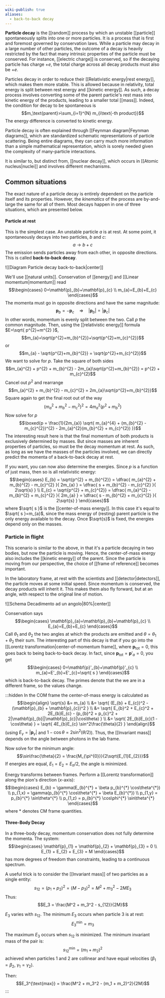 ```yaml
---
wiki-publish: true
aliases:
  - back-to-back decay
---
```

**Particle decay** is the [[random]] process by which an unstable [[particle]] spontaneously splits into one or more particles. It is a process that is first and foremost governed by conservation laws. While a particle may decay in a large number of other particles, the outcome of a decay is heavily restricted by the fact that many intrinsic properties of the particle must be conserved. For instance, [[electric charge]] is conserved, so if the decaying particle has charge $+e$, the total charge across all decay products must also be $+e$.

Particles decay in order to reduce their [[Relativistic energy|rest energy]], which makes them more stable. This is allowed because in relativity, total energy is split between rest energy and [[kinetic energy]]. As such, a decay process involves converting some of the parent particle's rest mass into kinetic energy of the products, leading to a smaller total [[mass]]. Indeed, the condition for decay to be spontaneous is
$$m_\text{parent}>\sum_{i=1}^{N} m_{i\text{-th product}}$$
The energy difference is converted to kinetic energy.

Particle decay is often explained through [[Feynman diagram|Feynman diagrams]], which are standardized schematic representations of particle scattering. Being entire diagrams, they can carry much more information than a simple mathematical representation, which is sorely needed given the complexity of many-particle interactions.

It is similar to, but distinct from, [[nuclear decay]], which occurs in [[Atomic nucleus|nuclei]] and involves different mechanisms.
## Common situations
The exact nature of a particle decay is entirely dependent on the particle itself and its properties. However, the *kinematics* of the process are by-and-large the same for all of them. Most decays happen in one of three situations, which are presented below.
#### Particle at rest
This is the simplest case. An unstable particle $a$ is at rest. At some point, it spontaneously decays into two particles, $b$ and $c$:
$$a\to b+c$$
The emission sends particles away from each other, in opposite directions. This is called **back-to-back decay**.

![[Diagram Particle decay back-to-back|center]]

We'll use [[natural units]]. Conservation of [[energy]] and [[Linear momentum|momentum]] read
$$\begin{cases}
0=\mathbf{p}_{b}+\mathbf{p}_{c} \\
m_{a}=E_{b}+E_{c}
\end{cases}$$
The momenta must go in opposite directions and have the same magnitude:
$$\mathbf{p}_{b}=-\mathbf{p}_{c}\quad\Rightarrow \quad \lvert \mathbf{p}_{b} \rvert =\lvert \mathbf{p}_{c} \rvert $$
In other words, momentum is evenly split between the two. Call $p$ the common magnitude. Then, using the [[relativistic energy]] formula $E=\sqrt{ p^{2}+m^{2} }$,
$$m_{a}=\sqrt{p^{2}+m_{b}^{2}}+\sqrt{p^{2}+m_{c}^{2}}$$
or
$$m_{a} - \sqrt{p^{2}+m_{b}^{2}} = \sqrt{p^{2}+m_{c}^{2}}$$
We want to solve for $p$. Take the square of both sides
$$m_{a}^{2} + p^{2} + m_{b}^{2} - 2m_{a}\sqrt{p^{2}+m_{b}^{2}} = p^{2} + m_{c}^{2}$$
Cancel out $p^{2}$ and rearrange
$$m_{a}^{2} + m_{b}^{2} - m_{c}^{2} = 2m_{a}\sqrt{p^{2}+m_{b}^{2}}$$
Square again to get the final root out of the way
$$(m_{a}^{2} + m_{b}^{2} - m_{c}^{2})^{2} = 4m_{a}^{2}(p^{2} + m_{b}^{2})$$
Now solve for $p$
$$\boxed{p = \frac{1}{2m_{a}} \sqrt{ m_{a}^{4} + (m_{b}^{2} - m_{c}^{2})^{2} - 2m_{a}^{2}(m_{b}^{2} + m_{c}^{2}) }}$$
The interesting result here is that the final momentum of both products is exclusively determined by masses. But since masses are inherent properties of particles, so must be the decay momentum at rest. As such, as long as we have the masses of the particles involved, we can directly predict the momenta of a back-to-back decay at rest.

If you want, you can now also determine the energies. Since $p$ is a function of just mass, then so is all relativistic energy:
$$\begin{cases}
E_{b} = \sqrt{p^{2} + m_{b}^{2}} = \dfrac{ m_{a}^{2} + m_{b}^{2} - m_{c}^{2} }{ 2m_{a} } = \dfrac{ s + m_{b}^{2} - m_{c}^{2} }{ 2\sqrt{s} } \\
E_{c} = \sqrt{p^{2} + m_{c}^{2}} = \dfrac{ m_{a}^{2} - m_{b}^{2} + m_{c}^{2} }{ 2m_{a} } = \dfrac{ s - m_{b}^{2} + m_{c}^{2} }{ 2\sqrt{s} }
\end{cases}$$
where $\sqrt{ s }$ is the [[center-of-mass energy]]. In this case it's equal to $\sqrt{ s }=m_{a}$, since the mass energy of (resting) parent particle is the only energy available to the decay. Once $\sqrt{s}$ is fixed, the energies depend only on the masses.
### Particle in flight
This scenario is similar to the above, in that it's a particle decaying in two bodies, but now the particle is moving. Hence, the center-of-mass energy also includes the [[kinetic energy]] of the parent. Since the particle is moving from our perspective, the choice of [[frame of reference]] becomes important.

In the laboratory frame, at rest with the scientists and [[detector|detectors]], the particle moves at some initial speed. Since momentum is conserved, the decay products will inherit it. This makes them also fly forward, but at an angle, with respect to the original line of motion.

![[Schema Decadimento ad un angolo|80%|center]]

Conservation says
$$\begin{cases}
\mathbf{p}_{a}=\mathbf{p}_{b}+\mathbf{p}_{c} \\
E_{a}=E_{b}+E_{c}
\end{cases}$$
Call $\theta_{1}$ and $\theta_{2}$ the two angles at which the products are emitted and $\theta=\theta_{1}+\theta_{2}$ their sum. The interesting part of this decay is that if you go into the [[Lorentz transformation|center-of-momentum frame]], where $\mathbf{p}_\text{tot}=0$, this goes back to being back-to-back decay. In fact, since $\mathbf{p}_\text{tot}=\mathbf{p}'_{a}=0$, you get
$$\begin{cases}
0=\mathbf{p}'_{b}+\mathbf{p}'_{c} \\
m_{a}=E'_{b}+E'_{c}=\sqrt{ s }
\end{cases}$$
which is back-to-back decay. The primes denote that the we are in a different frame, so the values change.

:::hidden
In the COM frame the center-of-mass energy is calculated as
$$\begin{align}
\sqrt{s} &= m_{a} \\
&= \sqrt{ (E_{b} + E_{c})^2 - (\mathbf{p}_{b} + \mathbf{p}_{c})^2 } \\
&= \sqrt{ E_{b}^2 + E_{c}^2 + 2E_{b}E_{c} - (p_{b}^2 + p_{c}^2 + 2|\mathbf{p}_{b}||\mathbf{p}_{c}|\cos\theta) } \\
&= \sqrt{ 2E_{b}E_{c}(1 - \cos\theta) } = \sqrt{ 4E_{b}E_{c} \sin^2\frac{\theta}{2} }
\end{align}$$
(using $E_\gamma = |\mathbf{p}_\gamma|$ and $1 - \cos\theta = 2\sin^2(\theta/2)$). Thus, the [[Invariant mass]] depends on the angle between photons in the lab frame.

Now solve for the minimum angle:
$$\sin\frac{\theta}{2} = \frac{M_{\pi^{0}}}{2\sqrt{E_{1}E_{2}}}$$
If energies are equal, $E_{1}=E_{2}=E_{\pi}/2$, the angle is minimized.

Energy transforms between frames. Perform a [[Lorentz transformation]] along the pion's direction ($x$-axis):
$$\begin{cases}
E_{b} = \gamma(E_{b}^{*} + \beta p_{b}^{*} \cos\theta^{*}) \\
p_{1,x} = \gamma(p_{b}^{*} \cos\theta^{*} + \beta E_{b}^{*}) \\
p_{1,y} = p_{b}^{*} \sin\theta^{*} \\
p_{1,z} = p_{b}^{*} \cos\phi^{*} \sin\theta^{*}
\end{cases}$$
where $*$ denotes CM frame quantities.

#### Three-Body Decay

In a three-body decay, momentum conservation does not fully determine the momenta. The system:
$$\begin{cases}
\mathbf{p}_{1} + \mathbf{p}_{2} + \mathbf{p}_{3} = 0 \\
E_{1} + E_{2} + E_{3} = M
\end{cases}$$
has more degrees of freedom than constraints, leading to a continuous spectrum.

A useful trick is to consider the [[Invariant mass]] of two particles as a single entity:
$$s_{12} = (p_1 + p_2)^2 = (M - p_3)^2 = M^2 + m_3^2 - 2ME_3$$
Thus:
$$E_3 = \frac{M^2 + m_3^2 - s_{12}}{2M}$$

$E_3$ varies with $s_{12}$. The minimum $E_3$ occurs when particle 3 is at rest:
$$E_3^{\text{min}} = m_3$$

The maximum $E_3$ occurs when $s_{12}$ is minimized. The minimum invariant mass of the pair is:
$$s_{12}^{\text{min}} = (m_1 + m_2)^2$$
achieved when particles 1 and 2 are collinear and have equal velocities ($\beta_1 = \beta_2$, $\gamma_1 = \gamma_2$).

Then:
$$E_3^{\text{max}} = \frac{M^2 + m_3^2 - (m_1 + m_2)^2}{2M}$$
:::